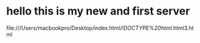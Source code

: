# hello this is my new and first server
file:///Users/macbookpro/Desktop/index.html/_!DOCTYPE%20html_.html3.html

